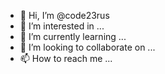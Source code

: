 - 👋 Hi, I’m @code23rus
- 👀 I’m interested in ...
- 🌱 I’m currently learning ...
- 💞️ I’m looking to collaborate on ...
- 📫 How to reach me ...

<!---
code23rus/code23rus is a ✨ special ✨ repository because its `README.md` (this file) appears on your GitHub profile.
You can click the Preview link to take a look at your changes.
--->
